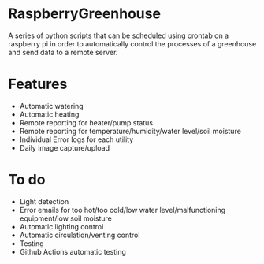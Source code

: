 # RaspberryGreenhouse
 
A series of python scripts that can be scheduled using crontab on a raspberry pi in order to automatically control the processes of a greenhouse and send data to a remote server.

# Features
- Automatic watering
- Automatic heating
- Remote reporting for heater/pump status
- Remote reporting for temperature/humidity/water level/soil moisture
- Individual Error logs for each utility
- Daily image capture/upload

# To do
- Light detection
- Error emails for too hot/too cold/low water level/malfunctioning equipment/low soil moisture
- Automatic lighting control
- Automatic circulation/venting control
- Testing
- Github Actions automatic testing

